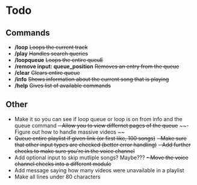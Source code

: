 # Todo

## Commands
- **/loop** 
    ~~Loops the current track~~
- **/play** 
    ~~Handles search queries~~
- **/loopqueue** 
    ~~Loops the entire queuE~~
- **/remove input: queue_position**
    ~~Removes an entry from the queue~~
- **/clear** 
    ~~Clears entire queue~~
- **/info** 
    ~~Shows information about the current song that is playing~~
- **/help**
    ~~Gives list of available commands~~

## Other
- Make it so you can see if loop queue or loop is on from info and the queue command
~~- Allow you to view differnet pages of the queue~~
~~- Figure out how to handle massive videos ~~
- ~~Queue entire playlist if given link (or first like, 100 songs)~~
~~- Make sure that other input types are checked (better error handling)~~
~~- Add further checks to make sure you're in the voice channel~~
- Add optional input to skip mutliple songs? Maybe???
~~- Move the voice channel checks into a different module~~
- Add message saying how many videos were unavailable in a playlist
- Make all lines under 80 characters